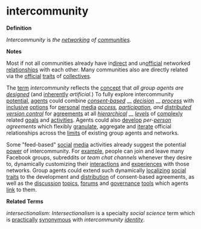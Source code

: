 # intercommunity

**Definition**

_Intercommunity_ is _the_ [_networking_](https://github.com/gcassel/Modular-Organization-Terminology/blob/master/terms/network.md) _of_ [_communities_](https://github.com/gcassel/Modular-Organization-Terminology/blob/master/terms/community.md)_._

**Notes**

Most if not all communities already have in[direct](https://github.com/gcassel/Modular-Organization-Terminology/blob/master/terms/direct.md) and un[official](https://github.com/gcassel/Modular-Organization-Terminology/blob/master/terms/official.md) networked [relationships](https://github.com/gcassel/Modular-Organization-Terminology/blob/master/terms/relate.md) with each other. Many communities also are directly related via the [official](https://github.com/gcassel/Modular-Organization-Terminology/blob/master/terms/official.md) [traits](https://github.com/gcassel/Modular-Organization-Terminology/blob/master/terms/trait.md) of [collectives](https://github.com/gcassel/Modular-Organization-Terminology/blob/master/terms/collective.md).

The [term](https://github.com/gcassel/Modular-Organization-Terminology/blob/master/terms/term.md) _intercommunity_ reflects the [concept](https://github.com/gcassel/Modular-Organization-Terminology/blob/master/terms/concept.md) that _all group agents are_ [_designed_](https://github.com/gcassel/Modular-Organization-Terminology/blob/master/terms/design.md) (and [inherently](https://github.com/gcassel/Modular-Organization-Terminology/blob/master/terms/inherent.md) _artificial_.) To fully explore intercommunity [potential](https://github.com/gcassel/Modular-Organization-Terminology/blob/master/terms/potential.md), [agents](https://github.com/gcassel/Modular-Organization-Terminology/blob/master/terms/agent.md) could combine [_consent-based_](https://github.com/gcassel/Modular-Organization-Terminology/blob/master/terms/consent-based.md) __ [_decision_](https://github.com/gcassel/Modular-Organization-Terminology/blob/master/terms/decide.md) __ [_process_](https://github.com/gcassel/Modular-Organization-Terminology/blob/master/terms/process.md) with [inclusive](https://github.com/gcassel/Modular-Organization-Terminology/blob/master/terms/include.md) [options](https://github.com/gcassel/Modular-Organization-Terminology/blob/master/terms/option.md) for [personal](https://github.com/gcassel/Modular-Organization-Terminology/blob/master/terms/personal.md) [media](https://github.com/gcassel/Modular-Organization-Terminology/blob/master/terms/media.md) [_access_](https://github.com/gcassel/Modular-Organization-Terminology/blob/master/terms/access.md)_,_ [_participation_](https://github.com/gcassel/Modular-Organization-Terminology/blob/master/terms/participate.md)_, and_ [_distributed version control_](https://github.com/gcassel/Modular-Organization-Terminology/blob/master/terms/distributed-version-control.md) for [agreements](https://github.com/gcassel/Modular-Organization-Terminology/blob/master/terms/agree.md) at all [_hierarchical_](https://github.com/gcassel/Modular-Organization-Terminology/blob/master/terms/hierarchy.md) __ [_levels_](https://github.com/gcassel/Modular-Organization-Terminology/blob/master/terms/level.md) of [complexly](https://github.com/gcassel/Modular-Organization-Terminology/blob/master/terms/complex.md) related [goals](https://github.com/gcassel/Modular-Organization-Terminology/blob/master/terms/goal.md) and [activities](https://github.com/gcassel/Modular-Organization-Terminology/blob/master/terms/activity.md).   Agents could also [develop](https://github.com/gcassel/Modular-Organization-Terminology/blob/master/terms/develop.md) _per-_[_person_](https://github.com/gcassel/Modular-Organization-Terminology/blob/master/terms/person.md) _agreements_ which flexibly [granulate](https://github.com/gcassel/Modular-Organization-Terminology/blob/master/terms/granulate.md), aggregate and [iterate](https://github.com/gcassel/Modular-Organization-Terminology/blob/master/terms/iterate.md) official relationships across the [limits](https://github.com/gcassel/Modular-Organization-Terminology/blob/master/terms/limit.md) of existing group agents and networks.

Some "feed-based" [social](https://github.com/gcassel/Modular-Organization-Terminology/blob/master/terms/social.md) [media](https://github.com/gcassel/Modular-Organization-Terminology/blob/master/terms/media.md) activities already suggest the potential [power](https://github.com/gcassel/Modular-Organization-Terminology/blob/master/terms/power.md) of intercommunity.  For [example](https://github.com/gcassel/Modular-Organization-Terminology/blob/master/terms/example.md), people can join and leave many Facebook groups, subreddits or _team chat channels_ whenever they desire to, dynamically customizing their [interactions](https://github.com/gcassel/Modular-Organization-Terminology/blob/master/terms/interaction.md) and [experiences](https://github.com/gcassel/Modular-Organization-Terminology/blob/master/terms/experience.md) with those networks.  Group agents could extend such dynamically [localizing](https://github.com/gcassel/Modular-Organization-Terminology/blob/master/terms/localize.md) [social](https://github.com/gcassel/Modular-Organization-Terminology/blob/master/terms/social.md) [traits](https://github.com/gcassel/Modular-Organization-Terminology/blob/master/terms/trait.md) to the development and [distribution](https://github.com/gcassel/Modular-Organization-Terminology/blob/master/terms/distribute.md) of consent-based agreements, as well as the [discussion](https://github.com/gcassel/Modular-Organization-Terminology/blob/master/terms/dialogue.md) [topics](https://github.com/gcassel/Modular-Organization-Terminology/blob/master/terms/topic.md), [forums](https://github.com/gcassel/Modular-Organization-Terminology/blob/master/terms/forum.md) and [governance](https://github.com/gcassel/Modular-Organization-Terminology/blob/master/terms/govern.md) [tools](https://github.com/gcassel/Modular-Organization-Terminology/blob/master/terms/tool.md) which agents [link](https://github.com/gcassel/Modular-Organization-Terminology/blob/master/terms/link.md) to them.

**Related Terms**

_intersectionalism_: _Intersectionalism_ is a specialty _social science_ term which is [practically](https://github.com/gcassel/Modular-Organization-Terminology/blob/master/terms/practice.md) [synonymous](https://github.com/gcassel/Modular-Organization-Terminology/blob/master/terms/synonym.md) with _intercommunity_ [_identity_](https://github.com/gcassel/Modular-Organization-Terminology/blob/master/terms/identity.md).
